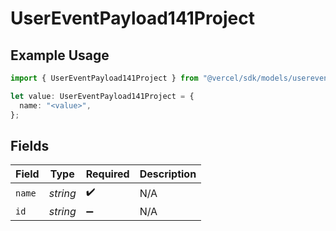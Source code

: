 # UserEventPayload141Project

## Example Usage

```typescript
import { UserEventPayload141Project } from "@vercel/sdk/models/userevent.js";

let value: UserEventPayload141Project = {
  name: "<value>",
};
```

## Fields

| Field              | Type               | Required           | Description        |
| ------------------ | ------------------ | ------------------ | ------------------ |
| `name`             | *string*           | :heavy_check_mark: | N/A                |
| `id`               | *string*           | :heavy_minus_sign: | N/A                |